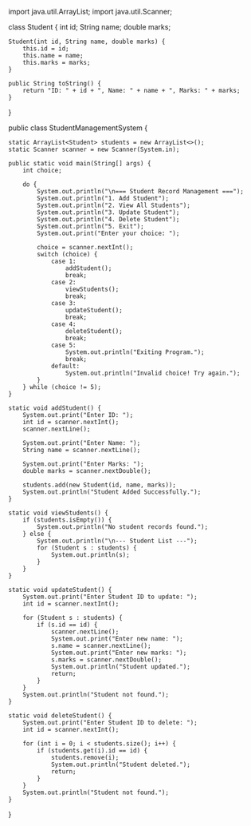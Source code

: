 import java.util.ArrayList;
import java.util.Scanner;

class Student {
    int id;
    String name;
    double marks;

    Student(int id, String name, double marks) {
        this.id = id;
        this.name = name;
        this.marks = marks;
    }

    public String toString() {
        return "ID: " + id + ", Name: " + name + ", Marks: " + marks;
    }
}

public class StudentManagementSystem {
    
    static ArrayList<Student> students = new ArrayList<>();
    static Scanner scanner = new Scanner(System.in);

    public static void main(String[] args) {
        int choice;

        do {
            System.out.println("\n=== Student Record Management ===");
            System.out.println("1. Add Student");
            System.out.println("2. View All Students");
            System.out.println("3. Update Student");
            System.out.println("4. Delete Student");
            System.out.println("5. Exit");
            System.out.print("Enter your choice: ");

            choice = scanner.nextInt();
            switch (choice) {
                case 1:
                    addStudent();
                    break;
                case 2:
                    viewStudents();
                    break;
                case 3:
                    updateStudent();
                    break;
                case 4:
                    deleteStudent();
                    break;
                case 5:
                    System.out.println("Exiting Program.");
                    break;
                default:
                    System.out.println("Invalid choice! Try again.");
            }
        } while (choice != 5);
    }

    static void addStudent() {
        System.out.print("Enter ID: ");
        int id = scanner.nextInt();
        scanner.nextLine(); 

        System.out.print("Enter Name: ");
        String name = scanner.nextLine();

        System.out.print("Enter Marks: ");
        double marks = scanner.nextDouble();

        students.add(new Student(id, name, marks));
        System.out.println("Student Added Successfully.");
    }

    static void viewStudents() {
        if (students.isEmpty()) {
            System.out.println("No student records found.");
        } else {
            System.out.println("\n--- Student List ---");
            for (Student s : students) {
                System.out.println(s);
            }
        }
    }

    static void updateStudent() {
        System.out.print("Enter Student ID to update: ");
        int id = scanner.nextInt();

        for (Student s : students) {
            if (s.id == id) {
                scanner.nextLine(); 
                System.out.print("Enter new name: ");
                s.name = scanner.nextLine();
                System.out.print("Enter new marks: ");
                s.marks = scanner.nextDouble();
                System.out.println("Student updated.");
                return;
            }
        }
        System.out.println("Student not found.");
    }

    static void deleteStudent() {
        System.out.print("Enter Student ID to delete: ");
        int id = scanner.nextInt();

        for (int i = 0; i < students.size(); i++) {
            if (students.get(i).id == id) {
                students.remove(i);
                System.out.println("Student deleted.");
                return;
            }
        }
        System.out.println("Student not found.");
    }
}
